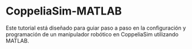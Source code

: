 # CoppeliaSim-MATLAB
Este tutorial está diseñado para guiar paso a paso en la configuración y programación de un manipulador robótico en CoppeliaSim utilizando MATLAB. 
